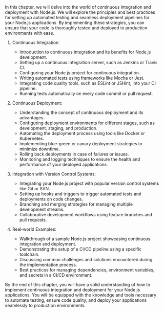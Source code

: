 In this chapter, we will delve into the world of continuous integration and deployment with Node.js. We will explore the principles and best practices for setting up automated testing and seamless deployment pipelines for your Node.js applications. By implementing these strategies, you can ensure that your code is thoroughly tested and deployed to production environments with ease.

1. Continuous Integration:
   - Introduction to continuous integration and its benefits for Node.js development.
   - Setting up a continuous integration server, such as Jenkins or Travis CI.
   - Configuring your Node.js project for continuous integration.
   - Writing automated tests using frameworks like Mocha or Jest.
   - Integrating code quality tools, such as ESLint or JSHint, into your CI pipeline.
   - Running tests automatically on every code commit or pull request.

2. Continuous Deployment:
   - Understanding the concept of continuous deployment and its advantages.
   - Configuring deployment environments for different stages, such as development, staging, and production.
   - Automating the deployment process using tools like Docker or Kubernetes.
   - Implementing blue-green or canary deployment strategies to minimize downtime.
   - Rolling back deployments in case of failures or issues.
   - Monitoring and logging techniques to ensure the health and performance of your deployed applications.

3. Integration with Version Control Systems:
   - Integrating your Node.js project with popular version control systems like Git or SVN.
   - Setting up hooks and triggers to trigger automated tests and deployments on code changes.
   - Branching and merging strategies for managing multiple development streams.
   - Collaborative development workflows using feature branches and pull requests.

4. Real-world Examples:
   - Walkthrough of a sample Node.js project showcasing continuous integration and deployment.
   - Demonstrating the setup of a CI/CD pipeline using a specific toolchain.
   - Discussing common challenges and solutions encountered during the implementation process.
   - Best practices for managing dependencies, environment variables, and secrets in a CI/CD environment.

By the end of this chapter, you will have a solid understanding of how to implement continuous integration and deployment for your Node.js applications. You will be equipped with the knowledge and tools necessary to automate testing, ensure code quality, and deploy your applications seamlessly to production environments.